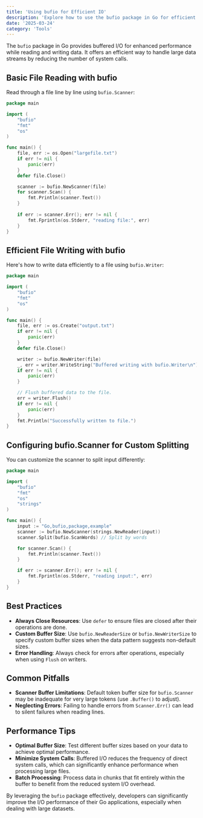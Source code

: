 ```yaml
---
title: 'Using bufio for Efficient IO'
description: 'Explore how to use the bufio package in Go for efficient I/O operations on large data streams'
date: '2025-03-24'
category: 'Tools'
---
```


The `bufio` package in Go provides buffered I/O for enhanced performance while reading and writing data. It offers an efficient way to handle large data streams by reducing the number of system calls.

## Basic File Reading with bufio

Read through a file line by line using `bufio.Scanner`:

```go
package main

import (
	"bufio"
	"fmt"
	"os"
)

func main() {
	file, err := os.Open("largefile.txt")
	if err != nil {
		panic(err)
	}
	defer file.Close()

	scanner := bufio.NewScanner(file)
	for scanner.Scan() {
		fmt.Println(scanner.Text())
	}
	
	if err := scanner.Err(); err != nil {
		fmt.Fprintln(os.Stderr, "reading file:", err)
	}
}
```

## Efficient File Writing with bufio

Here's how to write data efficiently to a file using `bufio.Writer`:

```go
package main

import (
	"bufio"
	"fmt"
	"os"
)

func main() {
	file, err := os.Create("output.txt")
	if err != nil {
		panic(err)
	}
	defer file.Close()

	writer := bufio.NewWriter(file)
	_, err = writer.WriteString("Buffered writing with bufio.Writer\n")
	if err != nil {
		panic(err)
	}

	// Flush buffered data to the file.
	err = writer.Flush()
	if err != nil {
		panic(err)
	}
	fmt.Println("Successfully written to file.")
}
```

## Configuring bufio.Scanner for Custom Splitting

You can customize the scanner to split input differently:

```go
package main

import (
	"bufio"
	"fmt"
	"os"
	"strings"
)

func main() {
	input := "Go,bufio,package,example"
	scanner := bufio.NewScanner(strings.NewReader(input))
	scanner.Split(bufio.ScanWords) // Split by words

	for scanner.Scan() {
		fmt.Println(scanner.Text())
	}

	if err := scanner.Err(); err != nil {
		fmt.Fprintln(os.Stderr, "reading input:", err)
	}
}
```

## Best Practices

- **Always Close Resources**: Use `defer` to ensure files are closed after their operations are done.
- **Custom Buffer Size**: Use `bufio.NewReaderSize` or `bufio.NewWriterSize` to specify custom buffer sizes when the data pattern suggests non-default sizes.
- **Error Handling**: Always check for errors after operations, especially when using `Flush` on writers.

## Common Pitfalls

- **Scanner Buffer Limitations**: Default token buffer size for `bufio.Scanner` may be inadequate for very large tokens (use `.Buffer()` to adjust).
- **Neglecting Errors**: Failing to handle errors from `Scanner.Err()` can lead to silent failures when reading lines.

## Performance Tips

- **Optimal Buffer Size**: Test different buffer sizes based on your data to achieve optimal performance.
- **Minimize System Calls**: Buffered I/O reduces the frequency of direct system calls, which can significantly enhance performance when processing large files.
- **Batch Processing**: Process data in chunks that fit entirely within the buffer to benefit from the reduced system I/O overhead.

By leveraging the `bufio` package effectively, developers can significantly improve the I/O performance of their Go applications, especially when dealing with large datasets.
